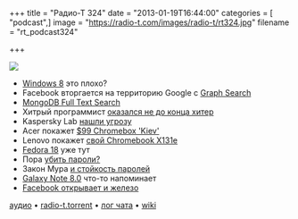 +++
title = "Радио-Т 324"
date = "2013-01-19T16:44:00"
categories = [ "podcast",]
image = "https://radio-t.com/images/radio-t/rt324.jpg"
filename = "rt_podcast324"

+++

![](https://radio-t.com/images/radio-t/rt324.jpg)

* [Windows 8](http://www.inc.com/john-brandon/windows-8-epic-fail-of-the-decade.html) это плохо?
* Facebook вторгается на территорию Google с [Graph Search](http://news.cnet.com/8301-1023_3-57564077-93/facebook-takes-on-google-with-graph-search/)
* [MongoDB Full Text Search](http://architects.dzone.com/articles/mongodb-full-text-search)
* Хитрый программист [оказался не до конца хитер](http://www.theverge.com/2013/1/16/3882900/verizon-software-engineer-outsourced-his-entire-job-to-china)
* Kaspersky Lab [нашли угрозу](http://www.latimes.com/news/nationworld/world/la-fg-russia-malware-20130117,0,3362018.story)
* Acer покажет [$99 Chromebox 'Kiev'](http://www.digitaltrends.com/computing/acer-expected-to-unveil-its-own-chromebox-following-chromebook-release/)
* Lenovo покажет [свой Chromebook X131e](http://www.theverge.com/2013/1/17/3886142/lenovo-enters-chromebook-market-with-thinkpad-x131e)
* [Fedora 18](http://habrahabr.ru/post/162697/#habracut) уже тут
* Пора [убить пароли?](http://www.technologyreview.com/view/510106/googles-alternative-to-the-password/)
* Закон Мура [и стойкость паролей](http://www.lightbluetouchpaper.org/2013/01/17/moores-law-wont-kill-passwords/)
* [Galaxy Note 8.0](http://www.theverge.com/2013/1/17/3886644/galaxy-note-8-tablet-rumored-to-be-unviled-at-mwc) что-то напоминает
* [Facebook открывает и железо](http://www.businessinsider.com/facebook-fires-killing-blow-into-55-billion-market-2013-1)

[аудио](https://cdn.radio-t.com/rt_podcast324.mp3) • [radio-t.torrent](https://cdn.radio-t.com/torrents/rt_podcast324.mp3.torrent) • [лог чата](http://chat.radio-t.com/logs/radio-t-324.html) • [wiki](http://wiki.radio-t.com/%D0%92%D1%8B%D0%BF%D1%83%D1%81%D0%BA_324)<audio src="https://cdn.radio-t.com/rt_podcast324.mp3" preload="none"></audio>
